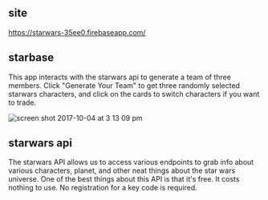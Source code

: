 ## site 
https://starwars-35ee0.firebaseapp.com/

## starbase

This app interacts with the starwars api to generate a team of three members. Click "Generate Your Team" to get three randomly selected starwars characters, and click on the cards to switch characters if you want to trade.

![screen shot 2017-10-04 at 3 13 09 pm](https://user-images.githubusercontent.com/28164171/31200474-5111229e-a918-11e7-8cc9-966dcd77200b.png)

## starwars api
The starwars API allows us to access various endpoints to grab info about various characters, planet, and other neat things about the star wars universe. One of the best things about this API is that it's free. It costs nothing to use. No registration for a key code is required.
